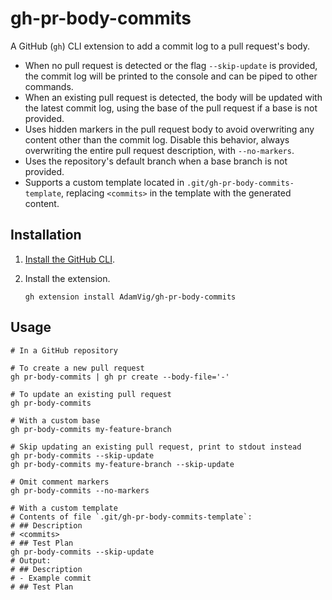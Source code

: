 # gh-pr-body-commits

A GitHub (`gh`) CLI extension to add a commit log to a pull request's body.

- When no pull request is detected or the flag `--skip-update` is provided, the commit log will be printed to the console and can be piped to other commands.
- When an existing pull request is detected, the body will be updated with the latest commit log, using the base of the pull request if a base is not provided.
- Uses hidden markers in the pull request body to avoid overwriting any content other than the commit log. Disable this behavior, always overwriting the entire pull request description, with `--no-markers`.
- Uses the repository's default branch when a base branch is not provided.
- Supports a custom template located in `.git/gh-pr-body-commits-template`, replacing `<commits>` in the template with the generated content.

## Installation

1. [Install the GitHub CLI](https://github.com/cli/cli#installation).

2. Install the extension.
   ```shell
   gh extension install AdamVig/gh-pr-body-commits
   ```

## Usage

```shell
# In a GitHub repository

# To create a new pull request
gh pr-body-commits | gh pr create --body-file='-'

# To update an existing pull request
gh pr-body-commits

# With a custom base
gh pr-body-commits my-feature-branch

# Skip updating an existing pull request, print to stdout instead
gh pr-body-commits --skip-update
gh pr-body-commits my-feature-branch --skip-update

# Omit comment markers
gh pr-body-commits --no-markers

# With a custom template
# Contents of file `.git/gh-pr-body-commits-template`:
# ## Description
# <commits>
# ## Test Plan
gh pr-body-commits --skip-update
# Output:
# ## Description
# - Example commit
# ## Test Plan
```
